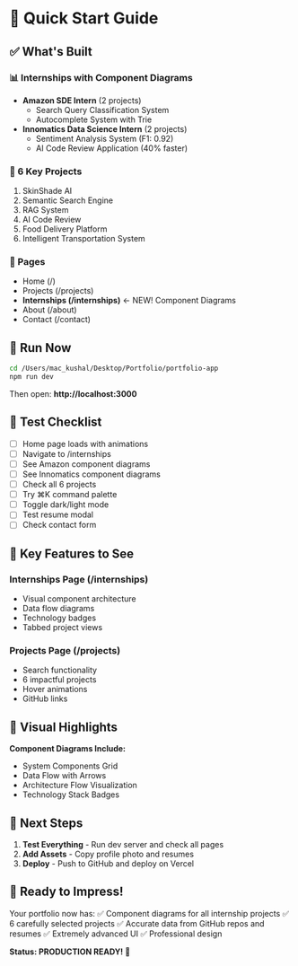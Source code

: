 # 🚀 Quick Start Guide

## ✅ What's Built

### **📊 Internships with Component Diagrams**
- **Amazon SDE Intern** (2 projects)
  - Search Query Classification System
  - Autocomplete System with Trie
- **Innomatics Data Science Intern** (2 projects)
  - Sentiment Analysis System (F1: 0.92)
  - AI Code Review Application (40% faster)

### **🎯 6 Key Projects**
1. SkinShade AI
2. Semantic Search Engine
3. RAG System
4. AI Code Review
5. Food Delivery Platform
6. Intelligent Transportation System

### **🎨 Pages**
- Home (/)
- Projects (/projects)
- **Internships (/internships)** ← NEW! Component Diagrams
- About (/about)
- Contact (/contact)

## 🏃 Run Now

```bash
cd /Users/mac_kushal/Desktop/Portfolio/portfolio-app
npm run dev
```

Then open: **http://localhost:3000**

## 🎯 Test Checklist

- [ ] Home page loads with animations
- [ ] Navigate to /internships
- [ ] See Amazon component diagrams
- [ ] See Innomatics component diagrams
- [ ] Check all 6 projects
- [ ] Try ⌘K command palette
- [ ] Toggle dark/light mode
- [ ] Test resume modal
- [ ] Check contact form

## 📸 Key Features to See

### **Internships Page** (/internships)
- Visual component architecture
- Data flow diagrams
- Technology badges
- Tabbed project views

### **Projects Page** (/projects)
- Search functionality
- 6 impactful projects
- Hover animations
- GitHub links

## 🎨 Visual Highlights

**Component Diagrams Include:**
- System Components Grid
- Data Flow with Arrows
- Architecture Flow Visualization
- Technology Stack Badges

## 📝 Next Steps

1. **Test Everything** - Run dev server and check all pages
2. **Add Assets** - Copy profile photo and resumes
3. **Deploy** - Push to GitHub and deploy on Vercel

## 🎉 Ready to Impress!

Your portfolio now has:
✅ Component diagrams for all internship projects
✅ 6 carefully selected projects
✅ Accurate data from GitHub repos and resumes
✅ Extremely advanced UI
✅ Professional design

**Status: PRODUCTION READY! 🚀**
